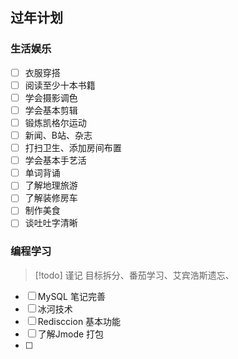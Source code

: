 ## 过年计划
### 生活娱乐
- [ ] 衣服穿搭
- [ ] 阅读至少十本书籍
- [ ] 学会摄影调色
- [ ] 学会基本剪辑
- [ ] 锻炼凯格尔运动
- [ ] 新闻、B站、杂志
- [ ] 打扫卫生、添加房间布置
- [ ] 学会基本手艺活
- [ ] 单词背诵
- [ ] 了解地理旅游
- [ ] 了解装修房车
- [ ] 制作美食
- [ ] 谈吐吐字清晰
### 编程学习
> [!todo] 谨记
> 目标拆分、番茄学习、艾宾浩斯遗忘、



- [ ] MySQL 笔记完善
- [ ] 冰河技术
- [ ] Redisccion 基本功能
- [ ] 了解Jmode 打包
- [ ] 
